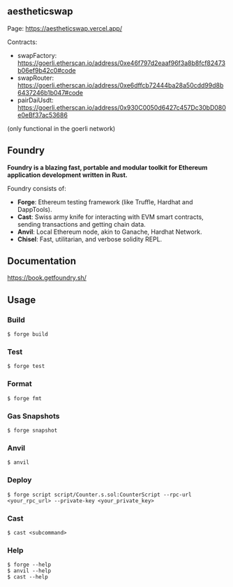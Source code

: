 ## aestheticswap

Page: https://aestheticswap.vercel.app/

Contracts:
- swapFactory: https://goerli.etherscan.io/address/0xe46f797d2eaaf96f3a8b8fcf82473b06ef9b42c0#code
- swapRouter: https://goerli.etherscan.io/address/0xe6dffcb72444ba28a50cdd99d8b6437246b1b047#code
- pairDaiUsdt: https://goerli.etherscan.io/address/0x930C0050d6427c457Dc30bD080e0eBf37ac53686

(only functional in the goerli network)

## Foundry

**Foundry is a blazing fast, portable and modular toolkit for Ethereum application development written in Rust.**

Foundry consists of:

-   **Forge**: Ethereum testing framework (like Truffle, Hardhat and DappTools).
-   **Cast**: Swiss army knife for interacting with EVM smart contracts, sending transactions and getting chain data.
-   **Anvil**: Local Ethereum node, akin to Ganache, Hardhat Network.
-   **Chisel**: Fast, utilitarian, and verbose solidity REPL.

## Documentation

https://book.getfoundry.sh/

## Usage

### Build

```shell
$ forge build
```

### Test

```shell
$ forge test
```

### Format

```shell
$ forge fmt
```

### Gas Snapshots

```shell
$ forge snapshot
```

### Anvil

```shell
$ anvil
```

### Deploy

```shell
$ forge script script/Counter.s.sol:CounterScript --rpc-url <your_rpc_url> --private-key <your_private_key>
```

### Cast

```shell
$ cast <subcommand>
```

### Help

```shell
$ forge --help
$ anvil --help
$ cast --help
```
